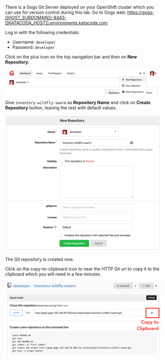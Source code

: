 There is a Gogs Git Server deployed on your OpenShift cluster which you can use 
for version control during this lab. Go to Gogs web:
<https://gogs-[[HOST_SUBDOMAIN]]-8443-[[KATACODA_HOST]].environments.katacoda.com>

Log in with the following credentials:
* Username: `developer`
* Password: `developer`

Click on the plus icon on the top navigation bar and then on **New Repository**.

![Create New Repository](../assets/cd-gogs-plus-icon.png)

Give `inventory-wildfly-swarm` as **Repository Name** and click on **Create Repository** 
button, leaving the rest with default values.

![Create New Repository](../assets/cd-gogs-new-repo.png)

The Git repository is created now. 

Click on the copy-to-clipboard icon to near the 
HTTP Git url to copy it to the clipboard which you will need in a few minutes.

![Empty Repository](../assets/cd-gogs-empty-repo.png)
